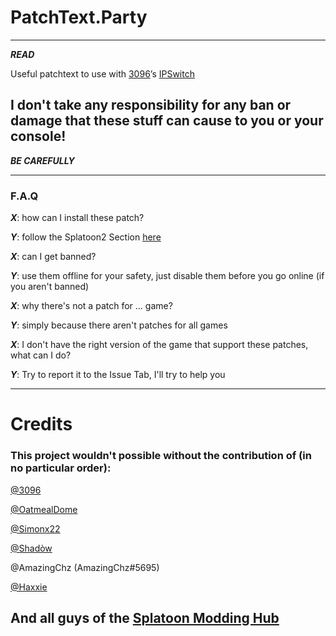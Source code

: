 # PatchText.Party

---
***READ***

Useful patchtext to use with [3096](https://github.com/3096)’s [IPSwitch](https://github.com/3096/ipswitch/releases)

## I don't take any responsibility for any ban or damage that these stuff can cause to you or your console!

***BE CAREFULLY***

---
### F.A.Q

***X***: how can I install these patch?

***Y***: follow the Splatoon2 Section [here](https://back0ldor.github.io)


***X***: can I get banned?

***Y***: use them offline for your safety, just disable them before you go online (if you aren't banned)


***X***: why there's not a patch for ... game?

***Y***: simply because there aren't patches for all games


***X***: I don't have the right version of the game that support these patches, what can I do?

***Y***: Try to report it to the Issue Tab, I'll try to help you

---
# Credits

### This project wouldn't possible without the contribution of (in no particular order):

[@3096](https://github.com/3096)

[@OatmealDome](https://oatmealdome.me)

[@Simonx22](https://github.com/Simonx22)

[@Shadòw](https://github.com/shadowninja108)

@AmazingChz (AmazingChz#5695)

[@Haxxie](https://youtube.com/Haxxie)

And all guys of the [Splatoon Modding Hub](https://discord.gg/5k4msvP)
---
